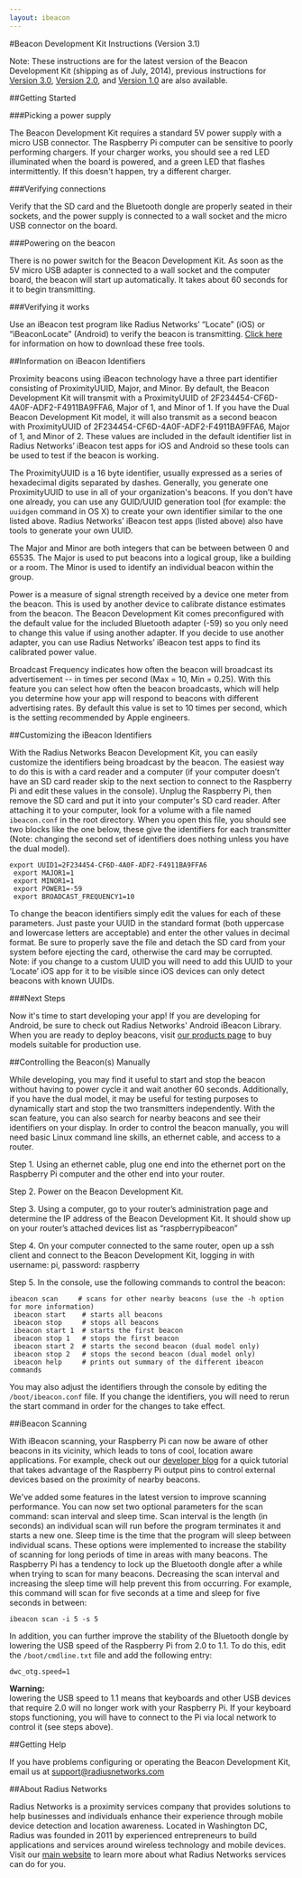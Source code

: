 ```yaml
---
layout: ibeacon
---
```


#Beacon Development Kit Instructions (Version 3.1)

Note: These instructions are for the latest version of the Beacon Development Kit (shipping as of July, 2014), previous instructions for [Version 3.0](http://developer.radiusnetworks.com/ibeacon/ibeacon-development-kit-instructions-version3.html), [Version 2.0](http://developer.radiusnetworks.com/ibeacon/ibeacon-development-kit-instructions-version2.html), and [Version 1.0](http://developer.radiusnetworks.com/ibeacon/ibeacon-development-kit-instructions-version1.html) are also available.

##Getting Started

###Picking a power supply

The Beacon Development Kit requires a standard 5V power supply with a micro USB connector. The Raspberry Pi computer
can be sensitive to poorly performing chargers. If your charger works, you should see a red LED illuminated when the
board is powered, and a green LED that flashes intermittently. If this doesn't happen, try a different charger.

###Verifying connections

Verify that the SD card and the Bluetooth dongle are properly seated in their sockets, and the power supply is connected
to a wall socket and the micro USB connector on the board.

###Powering on the beacon

There is no power switch for the Beacon Development Kit. As soon as the 5V micro USB adapter is connected to a wall
socket and the computer board, the beacon will start up automatically. It takes about 60 seconds for it to begin
transmitting.

###Verifying it works

Use an iBeacon test program like Radius Networks’ “Locate” (iOS) or “iBeaconLocate” (Android) to verify the
beacon is transmitting. [Click here](http://www.radiusnetworks.com/ibeacon-services.html) for information on how to download these free tools. 

##Information on iBeacon Identifiers

Proximity beacons using iBeacon technology have a three part identifier consisting of ProximityUUID, Major, and Minor. By default, the Beacon Development Kit will transmit with a ProximityUUID of 2F234454-CF6D-4A0F-ADF2-F4911BA9FFA6, Major of 1, and Minor of 1.  If you have
the Dual Beacon Development Kit model, it will also transmit as a second beacon with 
ProximityUUID of 2F234454-CF6D-4A0F-ADF2-F4911BA9FFA6, Major of 1, and Minor of 2.  These values are included in the 
default identifier list in Radius Networks’ iBeacon test apps for iOS and Android so these tools can be used to test 
if the beacon is working.

The ProximityUUID is a 16 byte identifier, usually expressed as a series of hexadecimal digits separated by dashes. 
Generally, you generate one ProximityUUID to use in all of your organization's beacons. If you don't have one already,
you can use any GUID/UUID generation tool (for example: the `uuidgen` command in OS X) to create your own identifier
similar to the one listed above.  Radius Networks’ iBeacon test apps (listed above) also have tools to generate your own
UUID.

The Major and Minor are both integers that can be between between 0 and 65535. The Major is used to put beacons into a
logical group, like a building or a room. The Minor is used to identify an individual beacon within the group.

Power is a measure of signal strength received by a device one meter from the beacon.  This is used by another device
to calibrate distance estimates from the beacon.  The Beacon Development Kit comes preconfigured with the default 
value for the included Bluetooth adapter (-59) so you only need to change this value if using another adapter.  If you
decide to use another adapter, you can use Radius Networks’ iBeacon test apps to find its calibrated power value.

Broadcast Frequency indicates how often the beacon will broadcast its advertisement -- in times per second 
(Max = 10, Min = 0.25).  With this feature you can select how often the beacon broadcasts, which will help you 
determine how your app will respond to beacons with different advertising rates.  By default this value is set to 10 
times per second, which is the setting recommended by Apple engineers.

##Customizing the iBeacon Identifiers

With the Radius Networks Beacon Development Kit, you can easily customize the identifiers being broadcast by the 
beacon.  The easiest way to do this is with a card reader and a computer (if your computer doesn’t have an SD card 
reader skip to the next section to connect to the Raspberry Pi and edit these values in the console). Unplug the 
Raspberry Pi, then remove the SD card and put it into your computer's SD card reader. After attaching it to your computer, 
look for a volume with a file named `ibeacon.conf` in the root directory. When you open this file, you should see two 
blocks like the one below, these give the identifiers for each transmitter (Note: changing the second set of identifiers
does nothing unless you have the dual model).

```    
export UUID1=2F234454-CF6D-4A0F-ADF2-F4911BA9FFA6
 export MAJOR1=1
 export MINOR1=1
 export POWER1=-59
 export BROADCAST_FREQUENCY1=10
```

To change the beacon identifiers simply edit the values for each of these parameters.  Just paste your UUID in the standard
format (both uppercase and lowercase letters are acceptable) and enter the other values in decimal format.  Be sure to 
properly save the file and detach the SD card from your system before ejecting the card, otherwise the card may be 
corrupted.  Note: if you change to a custom UUID you will need to add this UUID to your ‘Locate’ iOS app 
for it to be visible since iOS devices can only detect beacons with known UUIDs.

###Next Steps

Now it's time to start developing your app! If you are developing for Android, be sure to check out Radius Networks'
Android iBeacon Library. When you are ready to deploy beacons, visit [our products page](http://www.radiusnetworks.com/buy-beacons.html) to buy models suitable for production use.

##Controlling the Beacon(s) Manually

While developing, you may find it useful to start and stop the beacon without having to power cycle it and wait another
60 seconds.  Additionally, if you have the dual model, it may be useful for testing purposes to dynamically start and 
stop the two transmitters independently.  With the scan feature, you can also search for nearby beacons and see their identifiers on your display.  In order to control the beacon manually, you will need basic Linux command 
line skills, an ethernet cable, and access to a router.

Step 1. Using an ethernet cable, plug one end into the ethernet port on the Raspberry Pi computer and the other end 
into your router.

Step 2. Power on the Beacon Development Kit.

Step 3. Using a computer, go to your router’s administration page and determine the IP address of the Beacon 
Development Kit.  It should show up on your router’s attached devices list as “raspberrypibeacon”

Step 4. On your computer connected to the same router, open up a ssh client and connect to the Beacon Development
Kit, logging in with username: pi, password: raspberry

Step 5. In the console, use the following commands to control the beacon:

```
ibeacon scan     # scans for other nearby beacons (use the -h option for more information)
 ibeacon start    # starts all beacons
 ibeacon stop     # stops all beacons
 ibeacon start 1  # starts the first beacon
 ibeacon stop 1   # stops the first beacon
 ibeacon start 2  # starts the second beacon (dual model only)
 ibeacon stop 2   # stops the second beacon (dual model only)
 ibeacon help     # prints out summary of the different ibeacon commands
```

You may also adjust the identifiers through the console by editing the `/boot/ibeacon.conf` file.  If you change the 
identifiers, you will need to rerun the start command in order for the changes to take effect. 

##iBeacon Scanning

With iBeacon scanning, your Raspberry Pi can now be aware of other beacons in its vicinity, which leads to tons of cool, location aware applications.  For example, check out our [developer blog](http://developer.radiusnetworks.com/2014/04/27/how-to-make-a-raspberry-pi-turn-on-a-lamp-with-an-ibeacon.html) for a quick tutorial that takes advantage of the Raspberry Pi output pins to control external devices based on the proximity of nearby beacons.

We've added some features in the latest version to improve scanning performance.  You can now set two optional parameters for the scan command: scan interval and sleep time.  Scan interval is the length (in seconds) an individual scan will run before the program terminates it and starts a new one. Sleep time is the time that the program will sleep between individual scans. These options were implemented to increase the stability of scanning for long periods of time in areas with many beacons.  The Raspberry Pi has a tendency to lock up the Bluetooth dongle  after a while when trying to scan for many beacons.  Decreasing the scan interval and increasing the sleep time will help prevent this from occurring.  For example, this command will scan for five seconds at a time and sleep for five seconds in between:

```
ibeacon scan -i 5 -s 5
```

In addition, you can further improve the stability of the Bluetooth dongle by lowering the USB speed of the Raspberry Pi from 2.0 to 1.1.  To do this, edit the `/boot/cmdline.txt` file and add the following entry:

```
dwc_otg.speed=1
```

<div style="font-weight: bold;">Warning:</div> lowering the USB speed to 1.1 means that keyboards and other USB devices that require 2.0 will no longer work with your Raspberry Pi.  If your keyboard stops functioning, you will have to connect to the Pi via local network to control it (see steps above).


##Getting Help 

If you have problems configuring or operating the Beacon Development Kit, email us at support@radiusnetworks.com

##About Radius Networks

Radius Networks is a proximity services company that provides solutions to help businesses and individuals enhance 
their experience through mobile device detection and location awareness. Located in Washington DC, Radius was founded 
in 2011 by experienced entrepreneurs to build applications and services around wireless technology and mobile devices. 
Visit our [main website](http://www.radiusnetworks.com) to learn more about what Radius Networks services can do for you.


